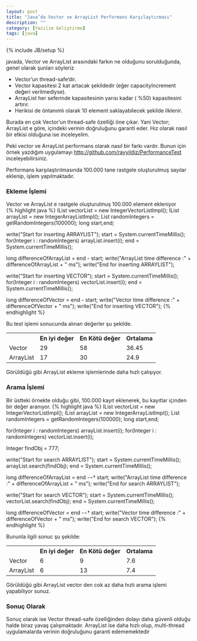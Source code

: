 ```yaml
---
layout: post
title: "Java’da Vector ve ArrayList Performans Karşılaştırması"
description: ""
category: [Yazılım Geliştirme]
tags: [java]
---
```


{% include JB/setup %}


javada, Vector ve ArrayList arasındaki farkın ne olduğunu sorulduğunda, genel olarak şunları söyleriz

* Vector’un thread-safe‘dir.
* Vector kapasitesi 2 kat artacak şekildedir (eğer capacityIncrement değeri verilmediyse).
* ArrayList her seferinde kapasitesinin yarısı kadar ( %50) kapasitesini artırır.
* Herikisi de öntanımlı olarak 10 element saklayabilecek şekilde ilklenir.

Burada en çok Vector’un thread-safe özelliği öne çıkar. Yani Vector; ArrayList e göre, içindeki verinin doğruluğunu garanti eder. Hız olarak nasıl bir etkisi olduğuna ise inceleyelim.

Peki vector ve ArrayList performans olarak nasıl bir farkı vardır. Bunun için örnek yazdığım uygulamayı <http://github.com/rayyildiz/PerformanceTest> inceleyebilirsiniz.

Performans karşılaştırılmasında 100.000 tane rastgele oluşturulmuş sayılar eklenip, işlem yapılmaktadır.

### Ekleme İşlemi

Vector ve ArrayList e rastgele oluşturulmuş 100.000 element ekleniyor	
{% highlight java %}
IList<Integer> vectorList = new IntegerVectorListImpl();
IList<Integer> arrayList = new IntegerArrayListImpl();
List<Integer> randomIntegers = getRandomIntegers(100000);
long start,end;
 
write("Start for inserting ARRAYLIST");
start = System.currentTimeMillis();
for(Integer i : randomIntegers) arrayList.insert(i);
end = System.currentTimeMillis();

long differenceOfArrayList = end - start;
write("ArrayList time difference :" + differenceOfArrayList + " ms");
write("End for inserting ARRAYLIST");
 
write("Start for inserting VECTOR");
start = System.currentTimeMillis();
for(Integer i : randomIntegers) vectorList.insert(i);
end = System.currentTimeMillis();

long differenceOfVector = end - start;
write("Vector time difference :" + differenceOfVector + " ms");
write("End for inserting VECTOR");
{% endhighlight %}

Bu test işlemi sonucunda alınan değerler şu şekilde.
<table>
	<tr>
		<th> </th>
		<th>En iyi değer</th>
		<th>En Kötü değer</th>
		<th>Ortalama</th>
	</tr>
	<tr>
		<td>Vector</td>
		<td>29</td>
		<td>58</td>
		<td>36.45</td>
	</tr>
	<tr>
		<td>ArrayList</td>
		<td>17</td>
		<td>30</td>
		<td>24.9</td>
	</tr>
</table>

Görüldüğü gibi ArrayList ekleme işlemlerinde daha hızlı çalışıyor.

### Arama İşlemi

Bir üstteki örnekte olduğu gibi, 100.000 kayıt eklenerek, bu kayıtlar içinden bir değer aranıyor.
{% highlight java %}
IList<Integer> vectorList = new IntegerVectorListImpl();
IList<Integer> arrayList = new IntegerArrayListImpl();
List<Integer> randomIntegers = getRandomIntegers(100000);
long start,end;
 
for(Integer i : randomIntegers) arrayList.insert(i);
for(Integer i : randomIntegers) vectorList.insert(i);
 
Integer findObj = 777;
 
write("Start for search ARRAYLIST");
start = System.currentTimeMillis();
arrayList.search(findObj);
end = System.currentTimeMillis();

long differenceOfArrayList = end -¬† start;
write("ArrayList time difference :" + differenceOfArrayList + " ms");
write("End for search ARRAYLIST");
 
write("Start for search VECTOR");
start = System.currentTimeMillis();
vectorList.search(findObj);
end = System.currentTimeMillis();

long differenceOfVector = end -¬† start;
write("Vector time difference :" + differenceOfVector + " ms");
write("End for search VECTOR");
{% endhighlight %}

Bununla ilgili sonuc şu şekilde:
<table>
	<tr>
		<th> </th>
		<th>En iyi değer</th>
		<th>En Kötü değer</th>
		<th>Ortalama</th>
	</tr>
	<tr>
		<td>Vector</td>
		<td>6</td>
		<td>9</td>
		<td>7.6</td>
	</tr>
	<tr>
		<td>ArrayList</td>
		<td>6</td>
		<td>13</td>
		<td>7.4</td>
	</tr>
</table>

Görüldüğü gibi ArrayList vector den cok az daha hızlı arama işlemi yapabiliyor sunuz.

### Sonuç Olarak

Sonuç olarak ise Vector thread-safe özelliğinden dolayı daha güvenli olduğu halde biraz yavaş çalışmaktadır. ArrayList ise daha hızlı olup, multi-thread uygulamalarda verinin doğruluğunu garanti edememektedir